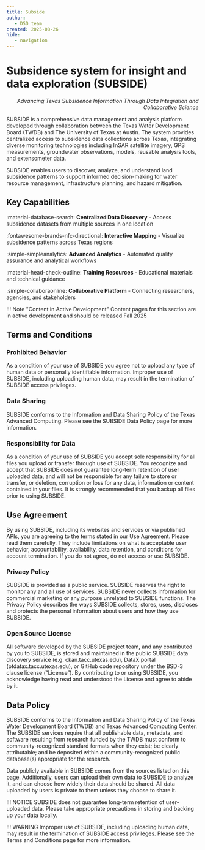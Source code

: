 ```yaml
---
title: Subside
author: 
   - DSO team
created: 2025-08-26
hide: 
   - navigation
---
```

# Subsidence system for insight and data exploration (SUBSIDE)
<div style="text-align: right;font-style: italic;">
Advancing Texas Subsidence Information Through Data Integration and Collaborative Science
</div>

SUBSIDE is a comprehensive data management and analysis platform developed through collaboration between the Texas Water Development Board (TWDB) and The University of Texas at Austin. The system provides centralized access to subsidence data collections across Texas, integrating diverse monitoring technologies including InSAR satellite imagery, GPS measurements, groundwater observations, models, reusable analysis tools, and extensometer data.  

SUBSIDE enables users to discover, analyze, and understand land subsidence patterns to support informed decision-making for water resource management, infrastructure planning, and hazard mitigation.

## Key Capabilities
:material-database-search: **Centralized Data Discovery** - Access subsidence datasets from multiple sources in one location  

:fontawesome-brands-nfc-directional: **Interactive Mapping** - Visualize subsidence patterns across Texas regions  

:simple-simpleanalytics: **Advanced Analytics** - Automated quality assurance and analytical workflows  

:material-head-check-outline: **Training Resources** - Educational materials and technical guidance  

:simple-collaboraonline: **Collaborative Platform** - Connecting researchers, agencies, and stakeholders  

!!! Note "Content in Active Development" 
    Content pages for this section are in active development and should be released Fall 2025

## Terms and Conditions
### Prohibited Behavior  
As a condition of your use of SUBSIDE you agree not to upload any type of human data or personally identifiable information. Improper use of SUBSIDE, including uploading human data, may result in the termination of SUBSIDE access privileges.

### Data Sharing  
SUBSIDE conforms to the Information and Data Sharing Policy of the Texas Advanced Computing. Please see the SUBSIDE Data Policy page for more information.

### Responsibility for Data  
As a condition of your use of SUBSIDE you accept sole responsibility for all files you upload or transfer through use of SUBSIDE. You recognize and accept that SUBSIDE does not guarantee long-term retention of user uploaded data, and will not be responsible for any failure to store or transfer, or deletion, corruption or loss for any data, information or content contained in your files. It is strongly recommended that you backup all files prior to using SUBSIDE.

## Use Agreement
By using SUBSIDE, including its websites and services or via published APIs, you are agreeing to the terms stated in our Use Agreement. Please read them carefully. They include limitations on what is acceptable user behavior, accountability, availability, data retention, and conditions for account termination. If you do not agree, do not access or use SUBSIDE.

### Privacy Policy  
SUBSIDE is provided as a public service. SUBSIDE reserves the right to monitor any and all use of services. SUBSIDE never collects information for commercial marketing or any purpose unrelated to SUBSIDE functions. The Privacy Policy describes the ways SUBSIDE collects, stores, uses, discloses and protects the personal information about users and how they use SUBSIDE.

### Open Source License 
All software developed by the SUBSIDE project team, and any contributed by you to SUBSIDE, is stored and maintained in the public SUBSIDE data discovery service (e.g. ckan.tacc.utexas.edu), DataX portal (ptdatax.tacc.utexas.edu), or GitHub code repository under the BSD-3 clause license (“License”). By contributing to or using SUBSIDE, you acknowledge having read and understood the License and agree to abide by it.

## Data Policy
SUBSIDE conforms to the Information and Data Sharing Policy of the Texas Water Development Board (TWDB) and Texas Advanced Computing Center. The SUBSIDE services require that all publishable data, metadata, and software resulting from research funded by the TWDB must conform to community-recognized standard formats when they exist; be clearly attributable; and be deposited within a community-recognized public database(s) appropriate for the research.

Data publicly available in SUBSIDE comes from the sources listed on this page. Additionally, users can upload their own data to SUBSIDE to analyze it, and can choose how widely their data should be shared. All data uploaded by users is private to them unless they choose to share it.

!!! NOTICE 
      SUBSIDE does not guarantee long-term retention of user-uploaded data. Please take appropriate precautions in storing and backing up your data locally.

!!! WARNING 
      Improper use of SUBSIDE, including uploading human data, may result in the termination of SUBSIDE access privileges. Please see the Terms and Conditions page for more information.

